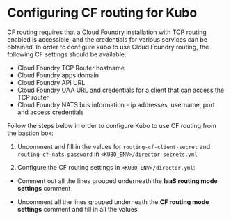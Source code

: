 # Configuring CF routing for Kubo

CF routing requires that a Cloud Foundry installation with TCP routing enabled is accessible,
and the credentials for various services can be obtained. In order to configure kubo to use
Cloud Foundry routing, the following CF settings should be available:
  
  - Cloud Foundry TCP Router hostname
  - Cloud Foundry apps domain
  - Cloud Foundry API URL
  - Cloud Foundry UAA URL and credentials for a client that can access the TCP router
  - Cloud Foundry NATS bus information - ip addresses, username, port and access credentials

Follow the steps below in order to configure Kubo to use CF routing from the bastion box:

1. Uncomment and fill in the values for `routing-cf-client-secret` and `routing-cf-nats-password` in 
  `<KUBO_ENV>/director-secrets.yml`

1. Configure the CF routing settings in `<KUBO_ENV>/director.yml`:

  - Comment out all the lines grouped underneath the **IaaS routing mode settings** comment
  
  - Uncomment all the lines grouped underneath the **CF routing mode settings** comment 
    and fill in all the values.
  
